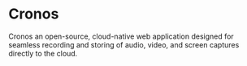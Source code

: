 # Cronos
Cronos an open-source, cloud-native web application designed for seamless recording and storing of audio, video, and screen captures directly to the cloud. 
